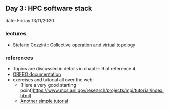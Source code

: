 ## Day 3: HPC software stack 

date:  Friday 13/11/2020

### lectures
 - Stefano Cozzini : [Collective operation and virtual topology ](lecture06-on-MPI-programming.pdf)



### references 
  
 - Topics are discussed in details in chapter 9 of reference 4
 - [ORFEO documentation](https://orfeo-documentation.readthedocs.io/en/latest/)
 - exercises and tutorial all over the web:
    - [Here a very good starting point]https://www.mcs.anl.gov/research/projects/mpi/tutorial/index.html)
    - [Another simple tutorial](https://mpitutorial.com/tutorials/)





 
